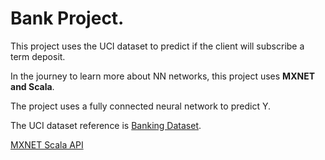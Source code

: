 # Bank Project.

This project uses the UCI dataset to predict if the client will subscribe a term deposit.

In the journey to learn more about NN networks, this project uses **MXNET and Scala**.

The project uses a fully connected neural network to predict Y.

The UCI dataset reference is [Banking Dataset](https://archive.ics.uci.edu/ml/datasets/bank+marketing).

[MXNET Scala API](https://mxnet.incubator.apache.org/)
